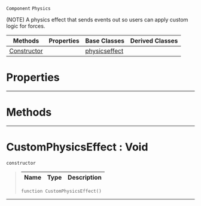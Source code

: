  `Component` `Physics`



(NOTE) A physics effect that sends events out so users can apply custom logic for forces.

|Methods|Properties|Base Classes|Derived Classes|
|---|---|---|---|
|[ Constructor](https://github.com/ZilchEngine/ZilchDocs/blob/master/code_reference/class_reference/customphysicseffect.markdown#customphysicseffect-void)| |[physicseffect](https://github.com/ZilchEngine/ZilchDocs/blob/master/code_reference/class_reference/physicseffect.markdown)| |


 #  Properties


---  
 #  Methods


---  
 #  CustomPhysicsEffect : Void

 `constructor`

> 
> |Name|Type|Description|
> |---|---|---|
> ``` lang=cpp, name=Nada
> function CustomPhysicsEffect()
> ``` 


---  
 

 